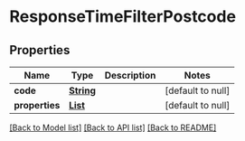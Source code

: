 # ResponseTimeFilterPostcode
## Properties

Name | Type | Description | Notes
------------ | ------------- | ------------- | -------------
**code** | [**String**](String.md) |  | [default to null]
**properties** | [**List**](ResponseTimeFilterPostcodesProperties.md) |  | [default to null]

[[Back to Model list]](../README.md#documentation-for-models) [[Back to API list]](../README.md#documentation-for-api-endpoints) [[Back to README]](../README.md)

